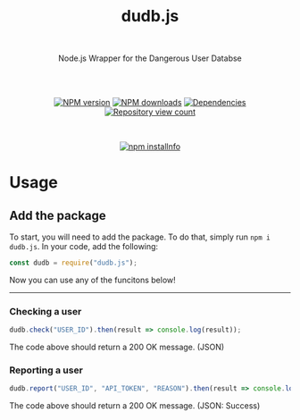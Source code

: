 <div align="center">
  <br>

# dudb.js
<br>
<p>
Node.js Wrapper for the Dangerous User Databse
</p>
<br>
<p>
<br>
<a href="https://www.npmjs.com/package/dudb.js"><img src="https://img.shields.io/npm/v/dudb.js.svg?maxAge=3600" alt="NPM version" /></a>
<a href="https://www.npmjs.com/package/dudb.js"><img src="https://img.shields.io/npm/dt/dudb.js.svg?maxAge=3600" alt="NPM downloads" /></a>
<a href="https://david-dm.org/milanmdev/dudb.js"><img src="https://img.shields.io/david/milanmdev/dudb.js.svg?maxAge=3600" alt="Dependencies" /></a>
<a href="https://www.npmjs.com/package/dudb.js"><img src="https://api.ghprofile.me/view?username=milanmdev-dudb.js&label=repository%20view%20count&style=flat" alt="Repository view count" /></a>
</p>

<br>

<p>
<a href="https://nodei.co/npm/dudb.js/"><img src="https://nodei.co/npm/dudb.js.png?downloads=true&stars=true" alt="npm installnfo" /></a>
</p>

</div>

# Usage

## Add the package
To start, you will need to add the package. To do that, simply run `npm i dudb.js`. In your code, add the following:
```js
const dudb = require("dudb.js");
```
Now you can use any of the funcitons below!

---

### Checking a user
```js
dudb.check("USER_ID").then(result => console.log(result));
```
The code above should return a 200 OK message. (JSON)

### Reporting a user
```js
dudb.report("USER_ID", "API_TOKEN", "REASON").then(result => console.log(result));
```
The code above should return a 200 OK message. (JSON: Success)
